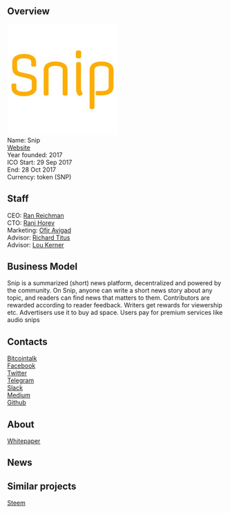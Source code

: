 ## Overview
![ logo](../projects/logo/snip.png)  
Name: Snip  
[Website](https://www.snip.network/)   
Year founded: 2017  
ICO Start: 29 Sep 2017  
End: 28 Oct 2017  
Currency: token (SNP)	 
## Staff 
CEO: [Ran Reichman](../people/ran_reichman.md)  
CTO: [Rani Horev](../people/rani_horev.md)  
Marketing: [Ofir Avigad](../people/ofir_avigad.md)  
Advisor: [Richard Titus](../people/richard_titus.md)  
Advisor: [Lou Kerner](../people/lou_kerner.md)  
## Business Model
 Snip is a summarized (short) news platform, decentralized and powered by the community. On Snip, anyone can write a short news story about any topic, and readers can find news that matters to them. Contributors are rewarded according to reader feedback. Writers get rewards for viewership etc. Advertisers use it to buy ad space. Users pay for premium services like audio snips
## Contacts  
[Bitcointalk](https://bitcointalk.org/index.php?topic=2074134.0)     
[Facebook](https://www.facebook.com/sniptoday)  
[Twitter](https://www.facebook.com/sniptoday)   
[Telegram](https://t.me/Sniptoday)   
[Slack](https://www.snip.network/slack/)  
[Medium](https://medium.com/snip-news)  
[Github](https://github.com/SnipToday)
  
## About 
[Whitepaper](https://media.snip.today/Snip_Whitepaper_en.pdf)
## News

## Similar projects
[Steem](steem.md)
